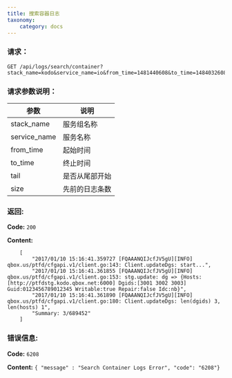 ```yaml
---
title: 搜索容器日志
taxonomy:
    category: docs
---
```

 
### 请求：

    GET /api/logs/search/container?stack_name=kodo&service_name=io&from_time=1481440608&to_time=1484032608&tail=true&size=3

### 请求参数说明：

|参数|说明|
|---|---|
|stack_name|服务组名称|
|service_name|服务名称|
|from_time|起始时间|
|to_time|终止时间|
|tail|是否从尾部开始|
|size|先前的日志条数|

### 返回:

**Code:** `200`

**Content:** 

```
	[
		"2017/01/10 15:16:41.359727 [FQAAANQIJcfJV5gU][INFO] qbox.us/ptfd/cfgapi.v1/client.go:143: Client.updateDgs: start...",
		"2017/01/10 15:16:41.361855 [FQAAANQIJcfJV5gU][INFO] qbox.us/ptfd/cfgapi.v1/client.go:153: stg.update: dg => {Hosts:[http://ptfdstg.kodo.qbox.net:6000] Dgids:[3001 3002 3003] Guid:0123456789012345 Writable:true Repair:false Idc:nb}",
		"2017/01/10 15:16:41.361890 [FQAAANQIJcfJV5gU][INFO] qbox.us/ptfd/cfgapi.v1/client.go:180: Client.updateDgs: len(dgids) 3, len(hosts) 1",
		"Summary: 3/689452"
	]
```

### 错误信息:

**Code:** `6208`

**Content:** `{ "message" : "Search Container Logs Error", "code": "6208"}`

